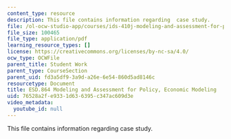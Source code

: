 ```yaml
---
content_type: resource
description: This file contains information regarding  case study.
file: /ol-ocw-studio-app/courses/ids-410j-modeling-and-assessment-for-policy-spring-2013/76528a2fe9331d636395c347ac609d3e_MITESD_864S13_Econ_Case.pdf
file_size: 100465
file_type: application/pdf
learning_resource_types: []
license: https://creativecommons.org/licenses/by-nc-sa/4.0/
ocw_type: OCWFile
parent_title: Student Work
parent_type: CourseSection
parent_uid: fd3a5df9-3a9d-a26e-6e54-860d5ad8146c
resourcetype: Document
title: ESD.864 Modeling and Assessment for Policy, Economic Modeling
uid: 76528a2f-e933-1d63-6395-c347ac609d3e
video_metadata:
  youtube_id: null
---
```

This file contains information regarding  case study.